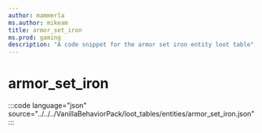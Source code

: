 ```yaml
---
author: mammerla
ms.author: mikeam
title: armor_set_iron
ms.prod: gaming
description: "A code snippet for the armor set iron entity loot table"
---
```


# armor_set_iron

:::code language="json" source="../../../VanillaBehaviorPack/loot_tables/entities/armor_set_iron.json":::
